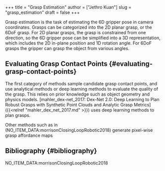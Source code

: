 +++
title = "Grasp Estimation"
author = ["Jethro Kuan"]
slug = "grasp_estimation"
draft = false
+++

Grasp estimation is the task of estimating the 6D gripper pose in camera
coordinates. Grasps can be categorized into the 2D planar grasp, or the 6DoF
grasp. For 2D planar grasps, the grasp is constrained from one direction, so the
6D gripper pose can be simplified into a 3D representation, which includes the
2D in-plane position and 1D rotation angle. For 6DoF grasps the gripper can
grasp the object from various angles.

## Evaluating Grasp Contact Points {#evaluating-grasp-contact-points}

The first category of methods sample candidate grasp contact points, and use
analytical methods or deep learning methods to evaluate the quality of the
grasp. This relies on prior knowledge such as object geometry and physics
models. [mahler\_dex-net\_2017: Dex-Net 2.0: Deep Learning to Plan Robust Grasps
with Synthetic Point Clouds and Analytic Grasp Metrics]({{<relref "mahler_dex_net_2017.md" >}}) uses deep learning
methods to plan grasps.

Other methods such as in (NO_ITEM_DATA:morrisonClosingLoopRobotic2018) generate pixel-wise
grasp affordance maps

## Bibliography {#bibliography}

NO_ITEM_DATA:morrisonClosingLoopRobotic2018
